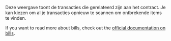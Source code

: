 Deze weergave toont de transacties die gerelateerd zijn aan het contract. Je kan kiezen om al je transacties opnieuw te scannen om ontbrekende items te vinden.

If you want to read more about bills, check out the [official documentation on bills](https://docs.firefly-iii.org/advanced-concepts/bills).